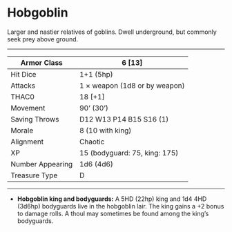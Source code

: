# Hobgoblin

Larger and nastier relatives of goblins. Dwell underground, but commonly seek prey above ground.

------

| Armor Class     | 6 [13]                        |
| ---------------- | ----------------------------- |
| Hit Dice         | 1+1 (5hp)                     |
| Attacks          | 1 × weapon (1d8 or by weapon) |
| THAC0            | 18 [+1]                       |
| Movement         | 90’ (30’)                     |
| Saving Throws    | D12 W13 P14 B15 S16 (1)       |
| Morale           | 8 (10 with king)              |
| Alignment        | Chaotic                       |
| XP               | 15 (bodyguard: 75, king: 175) |
| Number Appearing | 1d6 (4d6)                     |
| Treasure Type    | D                             |

------

- **Hobgoblin king and bodyguards:** A 5HD (22hp) king and 1d4 4HD (3d6hp) bodyguards live in the hobgoblin lair. The king gains a +2 bonus to damage rolls. A thoul may sometimes be found among the king’s bodyguards.